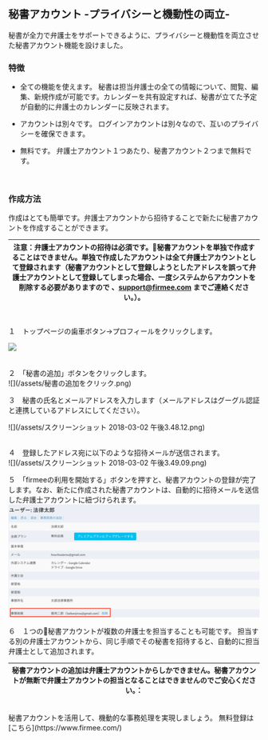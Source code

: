 ## 秘書アカウント -プライバシーと機動性の両立-

秘書が全力で弁護士をサポートできるように、プライバシーと機動性を両立させた秘書アカウント機能を設けました。

### 特徴
- 全ての機能を使えます。
秘書は担当弁護士の全ての情報について、閲覧、編集、新規作成が可能です。カレンダーを共有設定すれば、秘書が立てた予定が自動的に弁護士のカレンダーに反映されます。

- アカウントは別々です。
ログインアカウントは別々なので、互いのプライバシーを確保できます。
 
- 無料です。
弁護士アカウント１つあたり、秘書アカウント２つまで無料です。
<br>

### 作成方法
作成はとても簡単です。弁護士アカウントから招待することで新たに秘書アカウントを作成することができます。<br>

|注意：弁護士アカウントの招待は必須です。秘書アカウントを単独で作成することはできません。単独で作成したアカウントは全て弁護士アカウントとして登録されます（秘書アカウントとして登録しようとしたアドレスを誤って弁護士アカウントとして登録してしまった場合、一度システムからアカウントを削除する必要がありますので 、support@firmee.com までご連絡ください。）。
|:-:|


<br>

１　トップページの歯車ボタン→プロフィールをクリックします。

![](/assets/プロフィールボタン.png)

<br>
２　「秘書の追加」ボタンをクリックします。
<br>
![](/assets/秘書の追加をクリック.png)

<br>


３　秘書の氏名とメールアドレスを入力します（メールアドレスはグーグル認証と連携しているアドレスにしてください）。<br>

![](/assets/スクリーンショット 2018-03-02 午後3.48.12.png)

<br>
４　登録したアドレス宛に以下のような招待メールが送信されます。
<br>
![](/assets/スクリーンショット 2018-03-02 午後3.49.09.png)
<br>

５　「firmeeの利用を開始する」ボタンを押すと、秘書アカウントの登録が完了します。なお、新たに作成された秘書アカウントは、自動的に招待メールを送信した弁護士アカウントに紐づけられます。
<br>
![](/assets/事務局員の表示.png)
<br>

６　１つの秘書アカウントが複数の弁護士を担当することも可能です。
担当する別の弁護士アカウントから、同じ手順でその秘書を招待すると、自動的に担当弁護士として追加されます。

|秘書アカウントの追加は弁護士アカウントからしかできません。秘書アカウントが無断で弁護士アカウントの担当となることはできませんのでご安心ください。：
|:-:|






<br>
秘書アカウントを活用して、機動的な事務処理を実現しましょう。
無料登録は[こちら](https://www.firmee.com/)